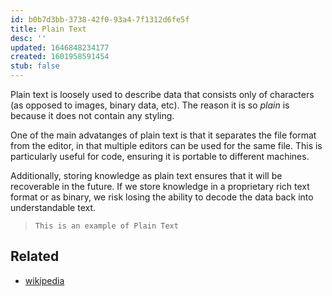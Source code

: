 ```yaml
---
id: b0b7d3bb-3738-42f0-93a4-7f1312d6fe5f
title: Plain Text
desc: ''
updated: 1646848234177
created: 1601958591454
stub: false
---
```

Plain text is loosely used to describe data that consists only of characters (as opposed to images, binary data, etc). The reason it is so *plain* is because it does not contain any styling. 

One of the main advatanges of plain text is that it separates the file format from the editor, in that multiple editors can be used for the same file. This is particularly useful for code, ensuring it is portable to different machines.

Additionally, storing knowledge as plain text ensures that it will be recoverable in the future. If we store knowledge in a proprietary rich text format or as binary, we risk losing the ability to decode the data back into understandable text.

> `This is an example of Plain Text`  

## Related

- [wikipedia](https://en.wikipedia.org/wiki/Plain_text)


